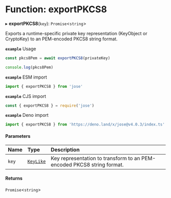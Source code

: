 # Function: exportPKCS8

▸ **exportPKCS8**(`key`): `Promise`<`string`\>

Exports a runtime-specific private key representation (KeyObject or CryptoKey) to an PEM-encoded PKCS8 string format.

**`example`** Usage
```js
const pkcs8Pem = await exportPKCS8(privateKey)

console.log(pkcs8Pem)
```

**`example`** ESM import
```js
import { exportPKCS8 } from 'jose'
```

**`example`** CJS import
```js
const { exportPKCS8 } = require('jose')
```

**`example`** Deno import
```js
import { exportPKCS8 } from 'https://deno.land/x/jose@v4.0.3/index.ts'
```

#### Parameters

| Name | Type | Description |
| :------ | :------ | :------ |
| `key` | [`KeyLike`](../types/types.KeyLike.md) | Key representation to transform to an PEM-encoded PKCS8 string format. |

#### Returns

`Promise`<`string`\>
